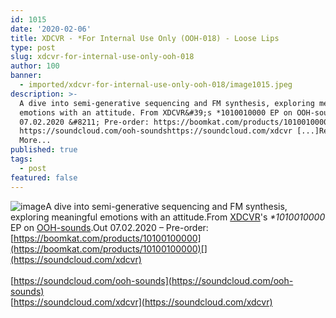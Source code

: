 ```yaml
---
id: 1015
date: '2020-02-06'
title: XDCVR - *For Internal Use Only (OOH-018) - Loose Lips
type: post
slug: xdcvr-for-internal-use-only-ooh-018
author: 100
banner:
  - imported/xdcvr-for-internal-use-only-ooh-018/image1015.jpeg
description: >-
  A dive into semi-generative sequencing and FM synthesis, exploring meaningful
  emotions with an attitude. From XDCVR&#39;s *1010010000 EP on OOH-sounds. Out
  07.02.2020 &#8211; Pre-order: https://boomkat.com/products/10100100000
  https://soundcloud.com/ooh-soundshttps://soundcloud.com/xdcvr [...]Read
  More...
published: true
tags:
  - post
featured: false
---
```

![image](../imported/xdcvr-for-internal-use-only-ooh-018/image1015.jpeg)A dive into semi-generative sequencing and FM synthesis, exploring meaningful emotions with an attitude.From [XDCVR](https://www.discogs.com/artist/5556529-XDCVR)'s _\*1010010000_ EP on [OOH-sounds](http://www.ooh-sounds.com/).Out 07.02.2020 – Pre-order: [](https://boomkat.com/products/10100100000)[https://boomkat.com/products/10100100000](https://boomkat.com/products/10100100000)[](https://soundcloud.com/xdcvr)  
[](https://soundcloud.com/xdcvr)  
[](https://soundcloud.com/ooh-sounds)[https://soundcloud.com/ooh-sounds](https://soundcloud.com/ooh-sounds)  
[https://soundcloud.com/xdcvr](https://soundcloud.com/xdcvr)